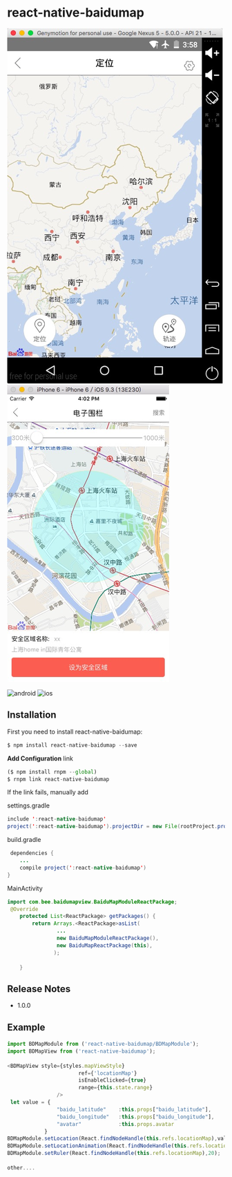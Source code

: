 # react-native-baidumap


![android](https://github.com/honaf/react-native-baidumap/raw/master/android_map.png) 
![ios](https://github.com/honaf/react-native-baidumap/raw/master/ios_map.png) 

![android](https://github.com/honaf/react-native-baidumap/raw/master/android_map1.png) 
![ios](https://github.com/honaf/react-native-baidumap/raw/master/ios_map1.png) 


## Installation

First you need to install react-native-baidumap:

```javascript
$ npm install react-native-baidumap --save
```

**Add Configuration**
link
```javascript 
($ npm install rnpm --global)
$ rnpm link react-native-baidumap
```

If the link fails, manually add

settings.gradle
```java
include ':react-native-baidumap'
project(':react-native-baidumap').projectDir = new File(rootProject.projectDir, '../node_modules/react-native-baidumap/android')
```
build.gradle
```java
 dependencies {
    ...
    compile project(':react-native-baidumap')
}
```
MainActivity
```java
import com.bee.baidumapview.BaiduMapModuleReactPackage;
 @Override
    protected List<ReactPackage> getPackages() {
        return Arrays.<ReactPackage>asList(
                ...
                new BaiduMapModuleReactPackage(),
                new BaiduMapReactPackage(this),
               );

    }
```

## Release Notes

 * 1.0.0

## Example

```js
import BDMapModule from ('react-native-baidumap/BDMapModule');
import BDMapView from ('react-native-baidumap');

<BDMapView style={styles.mapViewStyle}
                       ref={'locationMap'}
                       isEnableClicked={true}
                       range={this.state.range}
                />
 let value = {
                "baidu_latitude"    :this.props["baidu_latitude"],
                "baidu_longitude"   :this.props["baidu_longitude"],
                "avatar"            :this.props.avatar
            }
BDMapModule.setLocation(React.findNodeHandle(this.refs.locationMap),value);
BDMapModule.setLocationAnimation(React.findNodeHandle(this.refs.locationMap),value);
BDMapModule.setRuler(React.findNodeHandle(this.refs.locationMap),20);         

other....
```

